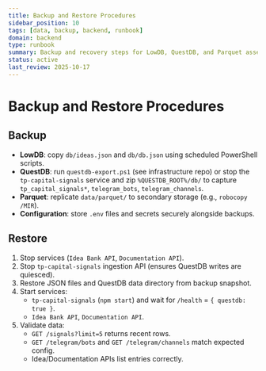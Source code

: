 ```yaml
---
title: Backup and Restore Procedures
sidebar_position: 10
tags: [data, backup, backend, runbook]
domain: backend
type: runbook
summary: Backup and recovery steps for LowDB, QuestDB, and Parquet assets
status: active
last_review: 2025-10-17
---
```


# Backup and Restore Procedures

## Backup

- **LowDB**: copy `db/ideas.json` and `db/db.json` using scheduled PowerShell scripts.
- **QuestDB**: run `questdb-export.ps1` (see infrastructure repo) or stop the `tp-capital-signals` service and zip `%QUESTDB_ROOT%/db/` to capture `tp_capital_signals*`, `telegram_bots`, `telegram_channels`.
- **Parquet**: replicate `data/parquet/` to secondary storage (e.g., `robocopy /MIR`).
- **Configuration**: store `.env` files and secrets securely alongside backups.

## Restore

1. Stop services (`Idea Bank API`, `Documentation API`).
2. Stop `tp-capital-signals` ingestion API (ensures QuestDB writes are quiesced).
3. Restore JSON files and QuestDB data directory from backup snapshot.
4. Start services:
   - `tp-capital-signals` (`npm start`) and wait for `/health` = `{ questdb: true }`.
   - `Idea Bank API`, `Documentation API`.
5. Validate data:
   - `GET /signals?limit=5` returns recent rows.
   - `GET /telegram/bots` and `GET /telegram/channels` match expected config.
   - Idea/Documentation APIs list entries correctly.
